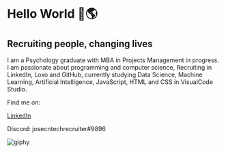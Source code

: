 # Hello World 👋🌎

## Recruiting people, changing lives

I am a Psychology graduate with MBA in Projects
Management in progress. I am passionate about
programming and computer science, Recruiting in LinkedIn, Loxo and GitHub, currently studying Data Science, Machine Learning, Artificial Intelligence, JavaScript, HTML and CSS in VisualCode Studio.

Find me on:
<div class="badge-base LI-profile-badge" data-locale="en_US" data-size="medium" data-theme="light" data-type="VERTICAL" data-vanity="josecneto2" data-version="v1"><a class="badge-base__link LI-simple-link" href="https://br.linkedin.com/in/josecneto2/en?trk=profile-badge">LinkedIn</a></div>
              
Discord: josecntechrecruiter#9896         

![giphy](https://user-images.githubusercontent.com/91694294/166316233-67cd3f61-6427-4fe5-9113-d47fbd418c9e.gif)


<!--

**JoseCastellaniNeto/JoseCastellaniNeto** is a ✨ _special_ ✨ repository because its `README.md` (this file) appears on your GitHub profile.

Here are some ideas to get you started:

- 🔭 I’m currently working on ...
- 🌱 I’m currently learning ...
- 👯 I’m looking to collaborate on ...
- 🤔 I’m looking for help with ...
- 💬 Ask me about ...
- 📫 How to reach me: ...
- 😄 Pronouns: ...
- ⚡ Fun fact: ...
-->
